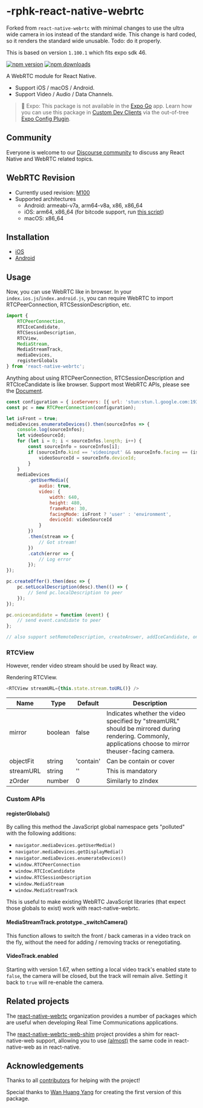 # -rphk-react-native-webrtc

Forked from `react-native-webrtc` with minimal changes to use the ultra wide camera in ios instead of the standard wide. This change is hard coded, so it renders the standard wide unusable. Todo: do it properly.

This is based on version `1.100.1` which fits expo sdk 46.

[![npm version](https://badge.fury.io/js/react-native-webrtc.svg)](https://badge.fury.io/js/react-native-webrtc)
[![npm downloads](https://img.shields.io/npm/dm/react-native-webrtc.svg?maxAge=2592000)](https://img.shields.io/npm/dm/react-native-webrtc.svg?maxAge=2592000)

A WebRTC module for React Native.

-   Support iOS / macOS / Android.
-   Support Video / Audio / Data Channels.

> 🚨 Expo: This package is not available in the [Expo Go](https://expo.dev/client) app. Learn how you can use this package in [Custom Dev Clients](https://docs.expo.dev/development/getting-started/) via the out-of-tree [Expo Config Plugin](https://github.com/expo/config-plugins/tree/master/packages/react-native-webrtc).

## Community

Everyone is welcome to our [Discourse community](https://react-native-webrtc.discourse.group/) to discuss any React Native and WebRTC related topics.

## WebRTC Revision

-   Currently used revision: [M100](https://github.com/jitsi/webrtc/releases/tag/v100.0.0)
-   Supported architectures
    -   Android: armeabi-v7a, arm64-v8a, x86, x86_64
    -   iOS: arm64, x86_64 (for bitcode support, run [this script](https://github.com/react-native-webrtc/react-native-webrtc/blob/master/tools/downloadBitcode.sh))
    -   macOS: x86_64

## Installation

-   [iOS](https://github.com/react-native-webrtc/react-native-webrtc/blob/master/Documentation/iOSInstallation.md)
-   [Android](https://github.com/react-native-webrtc/react-native-webrtc/blob/master/Documentation/AndroidInstallation.md)

## Usage

Now, you can use WebRTC like in browser.
In your `index.ios.js`/`index.android.js`, you can require WebRTC to import RTCPeerConnection, RTCSessionDescription, etc.

```javascript
import {
    RTCPeerConnection,
    RTCIceCandidate,
    RTCSessionDescription,
    RTCView,
    MediaStream,
    MediaStreamTrack,
    mediaDevices,
    registerGlobals
} from 'react-native-webrtc';
```

Anything about using RTCPeerConnection, RTCSessionDescription and RTCIceCandidate is like browser.
Support most WebRTC APIs, please see the [Document](https://developer.mozilla.org/en-US/docs/Web/API/RTCPeerConnection).

```javascript
const configuration = { iceServers: [{ url: 'stun:stun.l.google.com:19302' }] };
const pc = new RTCPeerConnection(configuration);

let isFront = true;
mediaDevices.enumerateDevices().then(sourceInfos => {
    console.log(sourceInfos);
    let videoSourceId;
    for (let i = 0; i < sourceInfos.length; i++) {
        const sourceInfo = sourceInfos[i];
        if (sourceInfo.kind == 'videoinput' && sourceInfo.facing == (isFront ? 'front' : 'environment')) {
            videoSourceId = sourceInfo.deviceId;
        }
    }
    mediaDevices
        .getUserMedia({
            audio: true,
            video: {
                width: 640,
                height: 480,
                frameRate: 30,
                facingMode: isFront ? 'user' : 'environment',
                deviceId: videoSourceId
            }
        })
        .then(stream => {
            // Got stream!
        })
        .catch(error => {
            // Log error
        });
});

pc.createOffer().then(desc => {
    pc.setLocalDescription(desc).then(() => {
        // Send pc.localDescription to peer
    });
});

pc.onicecandidate = function (event) {
    // send event.candidate to peer
};

// also support setRemoteDescription, createAnswer, addIceCandidate, onnegotiationneeded, oniceconnectionstatechange, onsignalingstatechange, onaddstream
```

### RTCView

However, render video stream should be used by React way.

Rendering RTCView.

```javascript
<RTCView streamURL={this.state.stream.toURL()} />
```

| Name      | Type    | Default   | Description                                                                                                                                              |
| --------- | ------- | --------- | -------------------------------------------------------------------------------------------------------------------------------------------------------- |
| mirror    | boolean | false     | Indicates whether the video specified by "streamURL" should be mirrored during rendering. Commonly, applications choose to mirror theuser-facing camera. |
| objectFit | string  | 'contain' | Can be contain or cover                                                                                                                                  |
| streamURL | string  | ''        | This is mandatory                                                                                                                                        |
| zOrder    | number  | 0         | Similarly to zIndex                                                                                                                                      |

### Custom APIs

#### registerGlobals()

By calling this method the JavaScript global namespace gets "polluted" with the following additions:

-   `navigator.mediaDevices.getUserMedia()`
-   `navigator.mediaDevices.getDisplayMedia()`
-   `navigator.mediaDevices.enumerateDevices()`
-   `window.RTCPeerConnection`
-   `window.RTCIceCandidate`
-   `window.RTCSessionDescription`
-   `window.MediaStream`
-   `window.MediaStreamTrack`

This is useful to make existing WebRTC JavaScript libraries (that expect those globals to exist) work with react-native-webrtc.

#### MediaStreamTrack.prototype.\_switchCamera()

This function allows to switch the front / back cameras in a video track
on the fly, without the need for adding / removing tracks or renegotiating.

#### VideoTrack.enabled

Starting with version 1.67, when setting a local video track's enabled state to
`false`, the camera will be closed, but the track will remain alive. Setting
it back to `true` will re-enable the camera.

## Related projects

The [react-native-webrtc](https://github.com/react-native-webrtc) organization provides a number of packages which are useful when developing Real Time Communications applications.

The [react-native-webrtc-web-shim](https://github.com/react-native-webrtc/react-native-webrtc-web-shim) project provides a shim for react-native-web support, allowing you to use [(almost)](https://github.com/react-native-webrtc/react-native-webrtc-web-shim/tree/main#setup) the same code in react-native-web as in react-native.

## Acknowledgements

Thanks to all [contributors](https://github.com/react-native-webrtc/react-native-webrtc/graphs/contributors) for helping with the project!

Special thanks to [Wan Huang Yang](https://github.com/oney/) for creating the first version of this package.
